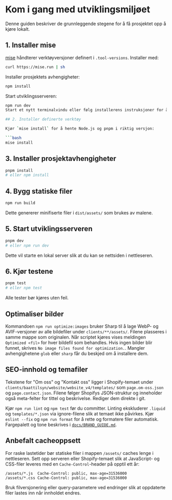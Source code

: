 # Kom i gang med utviklingsmiljøet

Denne guiden beskriver de grunnleggende stegene for å få prosjektet opp å kjøre lokalt.

## 1. Installer mise

[mise](https://github.com/jdx/mise) håndterer verktøyversjoner definert i `.tool-versions`.
Installer med:

```bash
curl https://mise.run | sh
```

Installer prosjektets avhengigheter:

```bash
npm install
```

Start utviklingsserveren:

````bash
npm run dev
Start et nytt terminalvindu eller følg installerens instruksjoner for å laste inn `mise`.

## 2. Installer definerte verktøy

Kjør `mise install` for å hente Node.js og pnpm i riktig versjon:

```bash
mise install
````

## 3. Installer prosjektavhengigheter

```bash
pnpm install
# eller npm install
```
## 4. Bygg statiske filer

```bash
npm run build
```

Dette genererer minifiserte filer i `dist/assets/` som brukes av malene.


## 5. Start utviklingsserveren

```bash
pnpm dev
# eller npm run dev
```

Dette vil starte en lokal server slik at du kan se nettsiden i nettleseren.

## 6. Kjør testene

```bash
pnpm test
# eller npm test
```

Alle tester bør kjøres uten feil.

## Optimaliser bilder

Kommandoen `npm run optimize:images` bruker Sharp til å lage WebP- og AVIF-versjoner av alle bildefiler under `clients/**/assets/`. Filene plasseres i samme mappe som originalen.
Når scriptet kjøres vises meldingen `Optimized <fil>` for hver bildefil som behandles. Hvis ingen bilder blir funnet, skrives `No image files found for optimization.`. Mangler avhengighetene `glob` eller `sharp` får du beskjed om å installere dem.

## SEO-innhold og temafiler

Tekstene for "Om oss" og "Kontakt oss" ligger i Shopify-temaet under `clients/baattilsyn/website/website_v4/templates/` som `page.om-oss.json` og `page.contact.json`.
Filene følger Shopifys JSON-struktur og inneholder også meta-felter for tittel og beskrivelse. Rediger dem direkte i git.

Kjør `npm run lint` og `npm test` før du committer. Linting ekskluderer `.liquid` og `templates/*.json` via ignore-filene slik at temaet ikke påvirkes. Kjør `eslint --fix` og `npm run format` for å rette og formatere filer automatisk. Fargepalett og tone beskrives i [`docs/BRAND_GUIDE.md`](BRAND_GUIDE.md).

## Anbefalt cacheoppsett

For raske lastetider bør statiske filer i mappen `/assets/` caches lenge i nettleseren.
Sett opp serveren eller Shopify-temaet slik at JavaScript- og CSS-filer leveres
med en `Cache-Control`-header på opptil ett år:

```
/assets/*.js  Cache-Control: public, max-age=31536000
/assets/*.css Cache-Control: public, max-age=31536000
```

Bruk filversjonering eller query-parametere ved endringer slik at oppdaterte
filer lastes inn når innholdet endres.
